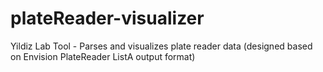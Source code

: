 # plateReader-visualizer
Yildiz Lab Tool - Parses and visualizes plate reader data (designed based on Envision PlateReader ListA output format)
